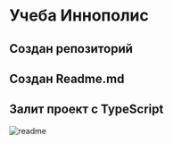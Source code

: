 # Учеба Иннополис
## Создан репозиторий
## Создан Readme.md
## Залит проект с TypeScript

![readme](https://tgram.ru/wiki/channels/image/readmedude.jpg)